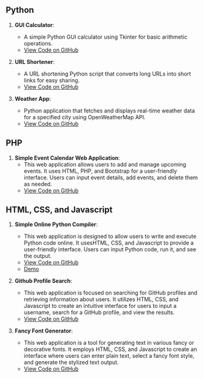 ## Python

1. **GUI Calculator**:
   - A simple Python GUI calculator using Tkinter for basic arithmetic operations.
   - [View Code on GitHub](https://github.com/Sreeju7733/projects/blob/main/gui-calculator.py)

2. **URL Shortener**:
   - A URL shortening Python script that converts long URLs into short links for easy sharing.
   - [View Code on GitHub](https://github.com/Sreeju7733/projects/blob/main/url-shortener.py)

3. **Weather App**:
   - Python application that fetches and displays real-time weather data for a specified city using OpenWeatherMap API.
   - [View Code on GitHub](https://github.com/Sreeju7733/projects/blob/main/weather-app.py)



## PHP

1. **Simple Event Calendar Web Application**:
   - This web application allows users to add and manage upcoming events. It uses HTML, PHP, and Bootstrap for a user-friendly interface. Users can input event details, add events, and delete them as needed.
   - [View Code on GitHub](https://github.com/Sreeju7733/projects/blob/main/event-calendar.php)

  

## HTML, CSS, and Javascript

1. **Simple Online Python Compiler**:
   - This web application is designed to allow users to write and execute Python code online. It usesHTML, CSS, and Javascript to provide a user-friendly interface. Users can input Python code, run it, and see the output.
   - [View Code on GitHub](https://github.com/Sreeju7733/projects/blob/main/python-online-compiler.html)
   - [Demo](https://sreeju7733.github.io/Python-Compiler/)

2. **Github Profile Search**:
   - This web application is focused on searching for GitHub profiles and retrieving information about users. It utilizes HTML, CSS, and Javascript to create an intuitive interface for users to input a username, search for a GitHub profile, and view the results.
   - [View Code on GitHub](https://github.com/Sreeju7733/projects/blob/main/github-profile-search.html)

3. **Fancy Font Generator**:
   - This web application is a tool for generating text in various fancy or decorative fonts. It employs HTML, CSS, and Javascript to create an interface where users can enter plain text, select a fancy font style, and generate the stylized text output.
   - [View Code on GitHub](https://github.com/Sreeju7733/projects/blob/main/fancy-font-generator.html)

